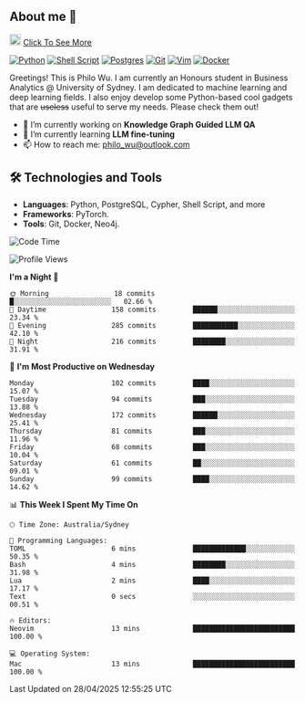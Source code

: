 ## About me 🤗

<a href="#"><img src="https://media.giphy.com/media/hvRJCLFzcasrR4ia7z/giphy.gif" width="20px" height="20px"></a> [Click To See More](https://codeboyphilo.github.io)

[![Python](https://img.shields.io/badge/python-3670A0?style=for-the-badge&logo=python&logoColor=ffdd54)](#)
[![Shell Script](https://img.shields.io/badge/shell_script-%23121011.svg?style=for-the-badge&logo=gnu-bash&logoColor=white)](#)
[![Postgres](https://img.shields.io/badge/postgres-%23316192.svg?style=for-the-badge&logo=postgresql&logoColor=white)](#)
[![Git](https://img.shields.io/badge/git-%23F05033.svg?style=for-the-badge&logo=git&logoColor=white)](#)
[![Vim](https://img.shields.io/badge/VIM-%2311AB00.svg?style=for-the-badge&logo=vim&logoColor=white)](#)
[![Docker](https://img.shields.io/badge/docker-%230db7ed.svg?style=for-the-badge&logo=docker&logoColor=white)](#)

Greetings! This is Philo Wu. I am currently an Honours student in Business Analytics \@ University of Sydney. I am dedicated to machine learning and deep learning fields. I also enjoy develop some Python-based cool gadgets that are ~~useless~~ useful to serve my needs. Please check them out!

- 🔭 I’m currently working on **Knowledge Graph Guided LLM QA**
- 🌱 I’m currently learning **LLM fine-tuning**
- 📫 How to reach me: philo_wu@outlook.com

## 🛠 Technologies and Tools
- **Languages**: Python, PostgreSQL, Cypher, Shell Script, and more
- **Frameworks**: PyTorch.
- **Tools**: Git, Docker, Neo4j.

<!--START_SECTION:waka-->
![Code Time](http://img.shields.io/badge/Code%20Time-749%20hrs%2050%20mins-blue)

![Profile Views](http://img.shields.io/badge/Profile%20Views-0-blue)

**I'm a Night 🦉** 

```text
🌞 Morning                18 commits          █░░░░░░░░░░░░░░░░░░░░░░░░   02.66 % 
🌆 Daytime                158 commits         ██████░░░░░░░░░░░░░░░░░░░   23.34 % 
🌃 Evening                285 commits         ███████████░░░░░░░░░░░░░░   42.10 % 
🌙 Night                  216 commits         ████████░░░░░░░░░░░░░░░░░   31.91 % 
```
📅 **I'm Most Productive on Wednesday** 

```text
Monday                   102 commits         ████░░░░░░░░░░░░░░░░░░░░░   15.07 % 
Tuesday                  94 commits          ███░░░░░░░░░░░░░░░░░░░░░░   13.88 % 
Wednesday                172 commits         ██████░░░░░░░░░░░░░░░░░░░   25.41 % 
Thursday                 81 commits          ███░░░░░░░░░░░░░░░░░░░░░░   11.96 % 
Friday                   68 commits          ███░░░░░░░░░░░░░░░░░░░░░░   10.04 % 
Saturday                 61 commits          ██░░░░░░░░░░░░░░░░░░░░░░░   09.01 % 
Sunday                   99 commits          ████░░░░░░░░░░░░░░░░░░░░░   14.62 % 
```


📊 **This Week I Spent My Time On** 

```text
🕑︎ Time Zone: Australia/Sydney

💬 Programming Languages: 
TOML                     6 mins              █████████████░░░░░░░░░░░░   50.35 % 
Bash                     4 mins              ████████░░░░░░░░░░░░░░░░░   31.98 % 
Lua                      2 mins              ████░░░░░░░░░░░░░░░░░░░░░   17.17 % 
Text                     0 secs              ░░░░░░░░░░░░░░░░░░░░░░░░░   00.51 % 

🔥 Editors: 
Neovim                   13 mins             █████████████████████████   100.00 % 

💻 Operating System: 
Mac                      13 mins             █████████████████████████   100.00 % 
```


 Last Updated on 28/04/2025 12:55:25 UTC
<!--END_SECTION:waka-->
